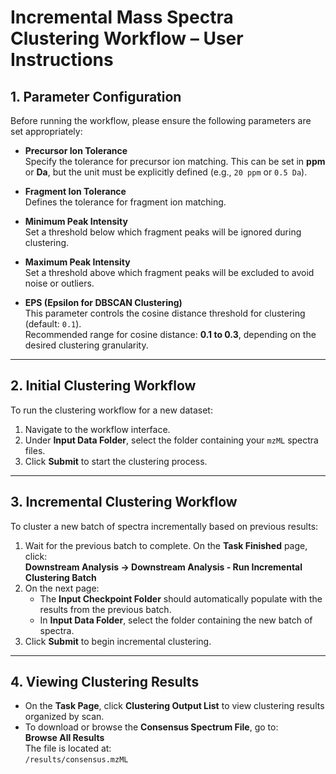 # Incremental Mass Spectra Clustering Workflow – User Instructions

## 1. Parameter Configuration

Before running the workflow, please ensure the following parameters are set appropriately:

- **Precursor Ion Tolerance**  
  Specify the tolerance for precursor ion matching. This can be set in **ppm** or **Da**, but the unit must be explicitly defined (e.g., `20 ppm` or `0.5 Da`).

- **Fragment Ion Tolerance**  
  Defines the tolerance for fragment ion matching.

- **Minimum Peak Intensity**  
  Set a threshold below which fragment peaks will be ignored during clustering.

- **Maximum Peak Intensity**  
  Set a threshold above which fragment peaks will be excluded to avoid noise or outliers.

- **EPS (Epsilon for DBSCAN Clustering)**  
  This parameter controls the cosine distance threshold for clustering (default: `0.1`).  
  Recommended range for cosine distance: **0.1 to 0.3**, depending on the desired clustering granularity.

---

## 2. Initial Clustering Workflow

To run the clustering workflow for a new dataset:

1. Navigate to the workflow interface.
2. Under **Input Data Folder**, select the folder containing your `mzML` spectra files.
3. Click **Submit** to start the clustering process.

---

## 3. Incremental Clustering Workflow

To cluster a new batch of spectra incrementally based on previous results:

1. Wait for the previous batch to complete. On the **Task Finished** page, click:  
   **Downstream Analysis → Downstream Analysis - Run Incremental Clustering Batch**
2. On the next page:
   - The **Input Checkpoint Folder** should automatically populate with the results from the previous batch.
   - In **Input Data Folder**, select the folder containing the new batch of spectra.
3. Click **Submit** to begin incremental clustering.

---

## 4. Viewing Clustering Results

- On the **Task Page**, click **Clustering Output List** to view clustering results organized by scan.
- To download or browse the **Consensus Spectrum File**, go to:  
  **Browse All Results**  
  The file is located at:  
  `/results/consensus.mzML`


